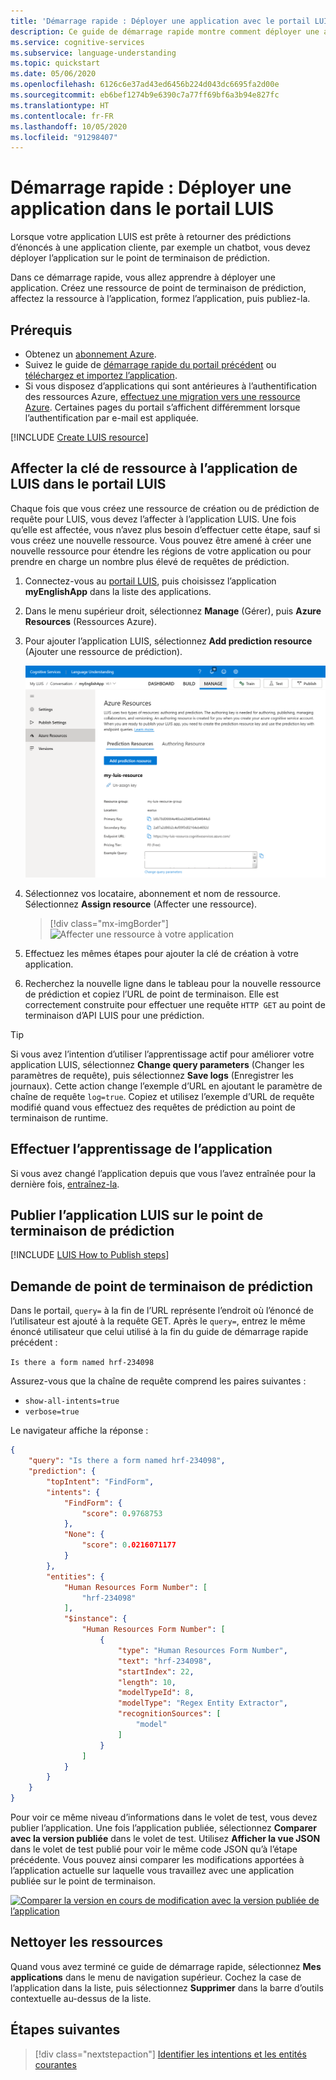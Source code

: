 ```yaml
---
title: 'Démarrage rapide : Déployer une application avec le portail LUIS'
description: Ce guide de démarrage rapide montre comment déployer une application en créant une ressource de point de terminaison de prédiction, en affectant la ressource à l’application, puis en entraînant et en publiant l’application.
ms.service: cognitive-services
ms.subservice: language-understanding
ms.topic: quickstart
ms.date: 05/06/2020
ms.openlocfilehash: 6126c6e37ad43ed6456b224d043dc6695fa2d00e
ms.sourcegitcommit: eb6bef1274b9e6390c7a77ff69bf6a3b94e827fc
ms.translationtype: HT
ms.contentlocale: fr-FR
ms.lasthandoff: 10/05/2020
ms.locfileid: "91298407"
---
```

# <a name="quickstart-deploy-an-app-in-the-luis-portal"></a>Démarrage rapide : Déployer une application dans le portail LUIS

Lorsque votre application LUIS est prête à retourner des prédictions d’énoncés à une application cliente, par exemple un chatbot, vous devez déployer l’application sur le point de terminaison de prédiction.

Dans ce démarrage rapide, vous allez apprendre à déployer une application. Créez une ressource de point de terminaison de prédiction, affectez la ressource à l’application, formez l’application, puis publiez-la.

## <a name="prerequisites"></a>Prérequis

* Obtenez un [abonnement Azure](https://azure.microsoft.com/free).
* Suivez le guide de [démarrage rapide du portail précédent](get-started-portal-build-app.md) ou [téléchargez et importez l’application](https://github.com/Azure-Samples/cognitive-services-sample-data-files/blob/master/luis/apps/portal-build-app.json).
* Si vous disposez d’applications qui sont antérieures à l’authentification des ressources Azure, [effectuez une migration vers une ressource Azure](luis-migration-authoring.md). Certaines pages du portail s’affichent différemment lorsque l’authentification par e-mail est appliquée.

<a name="create-the-endpoint-resource"></a>

[!INCLUDE [Create LUIS resource](includes/create-luis-resource.md)]

## <a name="assign-the-resource-key-to-the-luis-app-in-the-luis-portal"></a>Affecter la clé de ressource à l’application de LUIS dans le portail LUIS

Chaque fois que vous créez une ressource de création ou de prédiction de requête pour LUIS, vous devez l’affecter à l’application LUIS. Une fois qu’elle est affectée, vous n’avez plus besoin d’effectuer cette étape, sauf si vous créez une nouvelle ressource. Vous pouvez être amené à créer une nouvelle ressource pour étendre les régions de votre application ou pour prendre en charge un nombre plus élevé de requêtes de prédiction.

1. Connectez-vous au [portail LUIS](https://www.luis.ai), puis choisissez l’application **myEnglishApp** dans la liste des applications.

1. Dans le menu supérieur droit, sélectionnez **Manage** (Gérer), puis **Azure Resources** (Ressources Azure).

1. Pour ajouter l’application LUIS, sélectionnez **Add prediction resource** (Ajouter une ressource de prédiction).

    ![Pour ajouter la ressource de prédiction LUIS, sélectionnez Add prediction resource (Ajouter une ressource de prédiction).](./media/get-started-portal-deploy-app/azure-resources-add-prediction-resource.png)

1. Sélectionnez vos locataire, abonnement et nom de ressource. Sélectionnez **Assign resource** (Affecter une ressource).

   > [!div class="mx-imgBorder"]
   > ![Affecter une ressource à votre application](./media/get-started-portal-deploy-app/assign-resource.png)

1. Effectuez les mêmes étapes pour ajouter la clé de création à votre application.

1. Recherchez la nouvelle ligne dans le tableau pour la nouvelle ressource de prédiction et copiez l’URL de point de terminaison. Elle est correctement construite pour effectuer une requête `HTTP GET` au point de terminaison d’API LUIS pour une prédiction.

> [!TIP]
> Si vous avez l’intention d’utiliser l’apprentissage actif pour améliorer votre application LUIS, sélectionnez **Change query parameters** (Changer les paramètres de requête), puis sélectionnez **Save logs** (Enregistrer les journaux). Cette action change l’exemple d’URL en ajoutant le paramètre de chaîne de requête `log=true`. Copiez et utilisez l’exemple d’URL de requête modifié quand vous effectuez des requêtes de prédiction au point de terminaison de runtime.

## <a name="train-the-app"></a>Effectuer l’apprentissage de l’application

Si vous avez changé l’application depuis que vous l’avez entraînée pour la dernière fois, [entraînez-la](get-started-portal-build-app.md).

## <a name="publish-the-app-to-the-prediction-endpoint"></a>Publier l’application LUIS sur le point de terminaison de prédiction

[!INCLUDE [LUIS How to Publish steps](includes/howto-publish.md)]

## <a name="prediction-endpoint-request"></a>Demande de point de terminaison de prédiction

Dans le portail, `query=` à la fin de l’URL représente l’endroit où l’énoncé de l’utilisateur est ajouté à la requête GET. Après le `query=`, entrez le même énoncé utilisateur que celui utilisé à la fin du guide de démarrage rapide précédent :

```Is there a form named hrf-234098```

Assurez-vous que la chaîne de requête comprend les paires suivantes :

* `show-all-intents=true`
* `verbose=true`

Le navigateur affiche la réponse :

```JSON
{
    "query": "Is there a form named hrf-234098",
    "prediction": {
        "topIntent": "FindForm",
        "intents": {
            "FindForm": {
                "score": 0.9768753
            },
            "None": {
                "score": 0.0216071177
            }
        },
        "entities": {
            "Human Resources Form Number": [
                "hrf-234098"
            ],
            "$instance": {
                "Human Resources Form Number": [
                    {
                        "type": "Human Resources Form Number",
                        "text": "hrf-234098",
                        "startIndex": 22,
                        "length": 10,
                        "modelTypeId": 8,
                        "modelType": "Regex Entity Extractor",
                        "recognitionSources": [
                            "model"
                        ]
                    }
                ]
            }
        }
    }
}
```

Pour voir ce même niveau d’informations dans le volet de test, vous devez publier l’application. Une fois l’application publiée, sélectionnez **Comparer avec la version publiée** dans le volet de test. Utilisez **Afficher la vue JSON** dans le volet de test publié pour voir le même code JSON qu’à l’étape précédente. Vous pouvez ainsi comparer les modifications apportées à l’application actuelle sur laquelle vous travaillez avec une application publiée sur le point de terminaison.

[![Comparer la version en cours de modification avec la version publiée de l’application](./media/get-started-portal-deploy-app/compare-test-pane.png)](./media/get-started-portal-deploy-app/compare-test-pane.png#lightbox)

## <a name="clean-up-resources"></a>Nettoyer les ressources

Quand vous avez terminé ce guide de démarrage rapide, sélectionnez **Mes applications** dans le menu de navigation supérieur. Cochez la case de l’application dans la liste, puis sélectionnez **Supprimer** dans la barre d’outils contextuelle au-dessus de la liste.

## <a name="next-steps"></a>Étapes suivantes

> [!div class="nextstepaction"]
> [Identifier les intentions et les entités courantes](luis-tutorial-prebuilt-intents-entities.md)
